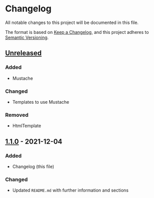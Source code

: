 # Changelog

All notable changes to this project will be documented in this file.

The format is based on [Keep a Changelog](https://keepachangelog.com/en/1.0.0/), and this project adheres
to [Semantic Versioning](https://semver.org/spec/v2.0.0.html).

## [Unreleased]

### Added

- Mustache

### Changed

- Templates to use Mustache

### Removed

- HtmlTemplate

## [1.1.0] - 2021-12-04

### Added

- Changelog (this file)

### Changed

- Updated `README.md` with further information and sections

[Unreleased]: https://github.com/SpeedyLom/WhenDoYouFinish/compare/v1.1.0...HEAD

[1.1.0]: https://github.com/SpeedyLom/WhenDoYouFinish/compare/v1.0.0...v1.1.0
